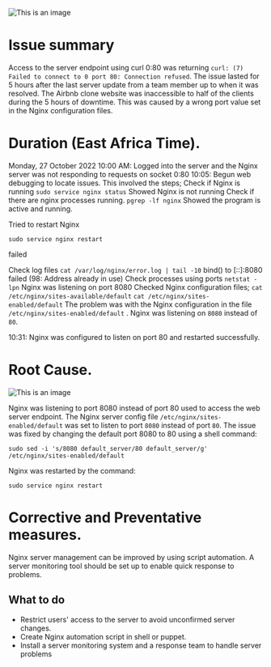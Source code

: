 ![This is an image](https://s3.amazonaws.com/intranet-projects-files/holbertonschool-sysadmin_devops/265/uWLzjc8.jpg)

# Issue summary

Access to the server endpoint using curl 0:80 was returning `curl: (7) Failed to connect to 0 port 80: Connection refused`. The issue lasted for 5 hours after the last server update from a team member up to when it was resolved. The Airbnb clone website was inaccessible to half of the clients during the 5 hours of downtime. This was caused by a wrong port value set in the Nginx configuration files.

# Duration (East Africa Time).

Monday, 27 October 2022
10:00 AM: Logged into the server and the Nginx server was not responding to requests on socket 0:80
10:05: Begun web debugging to locate issues. This involved the steps;
Check if Nginx is running
`sudo service nginx status`
Showed Nginx is not running
Check if there are nginx processes running.
`pgrep -lf nginx`
Showed the program is active and running.

Tried to restart Nginx

`sudo service nginx restart`

failed


Check log files
`cat /var/log/nginx/error.log | tail -10`
bind() to [::]:8080 failed (98: Address already in use)
Check processes using ports
`netstat -lpn`
Nginx was listening on port 8080
Checked Nginx configuration files;
`cat /etc/nginx/sites-available/default`
`cat /etc/nginx/sites-enabled/default`
The problem was with the Nginx configuration in the file `/etc/nginx/sites-enabled/default` . Nginx was listening on `8080` instead of `80`.

10:31: Nginx was configured to listen on port 80 and restarted successfully.

# Root Cause.

![This is an image](https://s3.amazonaws.com/intranet-projects-files/holbertonschool-sysadmin_devops/294/pQ9YzVY.gif)

Nginx was listening to port 8080 instead of port 80 used to access the web server endpoint. The Nginx server config file `/etc/nginx/sites-enabled/default` was set to listen to port `8080` instead of port `80`. The issue was fixed by changing the default port 8080 to 80 using a shell command:

`sudo sed -i 's/8080 default_server/80 default_server/g' /etc/nginx/sites-enabled/default`

Nginx was restarted by the command:

`sudo service nginx restart`

# Corrective and Preventative measures.
Nginx server management can be improved by using script automation. A server monitoring tool should be set up to enable quick response to problems.

## What to do
* Restrict users' access to the server to avoid unconfirmed server changes.
* Create Nginx automation script in shell or puppet.
* Install a server monitoring system and a response team to handle server problems
